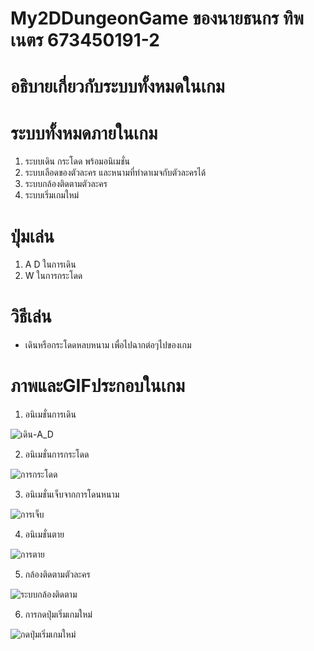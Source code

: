 # My2DDungeonGame ของนายธนกร ทิพเนตร 673450191-2
# อธิบายเกี่ยวกับระบบทั้งหมดในเกม

# ระบบทั้งหมดภายในเกม
  1. ระบบเดิน กระโดด พร้อมอนิเมชั่น
  2. ระบบเลือดของตัวละคร และหนามที่ทำดาเมจกับตัวละครได้
  3. ระบบกล้องติดตามตัวละคร
  4. ระบบเริ่มเกมใหม่

# ปุ่มเล่น
  1. A D ในการเดิน
  2. W ในการกระโดด

# วิธีเล่น
  - เดินหรือกระโดดหลบหนาม เพื่อไปฉากต่อๆไปของเกม

# ภาพและGIFประกอบในเกม

  1.  อนิเมชั่นการเดิน

![เดิน-A_D](https://github.com/user-attachments/assets/252f949c-04e5-4719-b94d-4ddb291ef311)
<br>

  
  

  
  
  
  2.  อนิเมชั่นการกระโดด

![การกระโดด](https://github.com/user-attachments/assets/579bbba2-2818-429e-8391-27803dd076a4)
<br>

  
  
  
  
  3.  อนิเมชั่นเจ็บจากการโดนหนาม

![การเจ็บ](https://github.com/user-attachments/assets/130081c9-a44d-4357-a62f-47f698e38795)
<br>

  
  
  
  
  4.  อนิเมชั่นตาย

![การตาย](https://github.com/user-attachments/assets/5bdab07d-c325-41be-b891-c7e0da101180)
<br>

  
  
  
  
  5.  กล้องติดตามตัวละคร

![ระบบกล้องติดตาม](https://github.com/user-attachments/assets/c8541ee4-4ae9-466d-9f62-f5e3e305f3c5)
<br>

  
  
  
  
  6.  การกดปุ่มเริ่มเกมใหม่

![กดปุ่มเริ่มเกมใหม่](https://github.com/user-attachments/assets/35c97f13-12f8-4893-a3d3-7b47f2f90f60)
<br>
